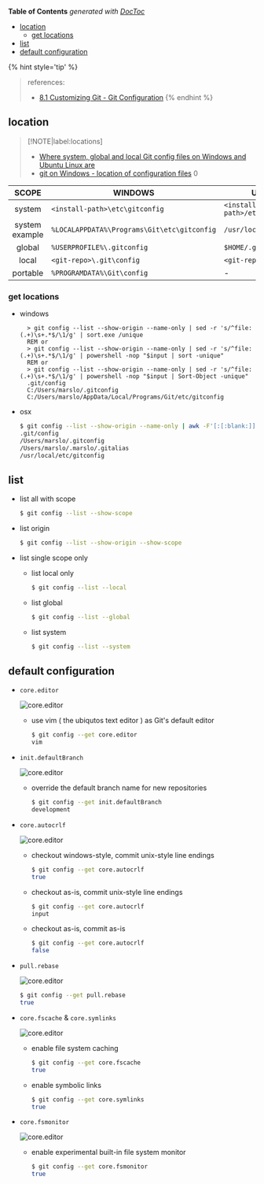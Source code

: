 <!-- START doctoc generated TOC please keep comment here to allow auto update -->
<!-- DON'T EDIT THIS SECTION, INSTEAD RE-RUN doctoc TO UPDATE -->
**Table of Contents**  *generated with [DocToc](https://github.com/thlorenz/doctoc)*

- [location](#location)
  - [get locations](#get-locations)
- [list](#list)
- [default configuration](#default-configuration)

<!-- END doctoc generated TOC please keep comment here to allow auto update -->

{% hint style='tip' %}
> references:
> - [8.1 Customizing Git - Git Configuration](https://git-scm.com/book/en/v2/Customizing-Git-Git-Configuration)
{% endhint %}

## location

> [!NOTE|label:locations]
> - [Where system, global and local Git config files on Windows and Ubuntu Linux are](https://www.theserverside.com/blog/Coffee-Talk-Java-News-Stories-and-Opinions/Where-system-global-and-local-Windows-Git-config-files-are-saved)
> - [git on Windows - location of configuration files](https://www.onwebsecurity.com/configuration/git-on-windows-location-of-global-configuration-file.html)
> 0


|      SCOPE     | WINDOWS                                     | UNIX-LIKE                      |
|:--------------:|---------------------------------------------|--------------------------------|
|     system     | `<install-path>\etc\gitconfig`              | `<install-path>/etc/gitconfig` |
| system example | `%LOCALAPPDATA%\Programs\Git\etc\gitconfig` | `/usr/local/etc/gitconfig`     |
|     global     | `%USERPROFILE%\.gitconfig`                  | `$HOME/.gitconfig`             |
|      local     | `<git-repo>\.git\config`                    | `<git-repo>/.git/config`       |
|    portable    | `%PROGRAMDATA%\Git\config`                  | -                              |

### get locations
- windows
  ```batch
    > git config --list --show-origin --name-only | sed -r 's/^file:(.+)\s+.*$/\1/g' | sort.exe /unique
    REM or
    > git config --list --show-origin --name-only | sed -r 's/^file:(.+)\s+.*$/\1/g' | powershell -nop "$input | sort -unique"
    REM or
    > git config --list --show-origin --name-only | sed -r 's/^file:(.+)\s+.*$/\1/g' | powershell -nop "$input | Sort-Object -unique"
    .git/config
    C:/Users/marslo/.gitconfig
    C:/Users/marslo/AppData/Local/Programs/Git/etc/gitconfig
  ```
- osx
  ```bash
  $ git config --list --show-origin --name-only | awk -F'[:[:blank:]]' '{print $2}' | sort -u
  .git/config
  /Users/marslo/.gitconfig
  /Users/marslo/.marslo/.gitalias
  /usr/local/etc/gitconfig
  ```

## list

- list all with scope
  ```bash
  $ git config --list --show-scope
  ```

- list origin
  ```bash
  $ git config --list --show-origin --show-scope
  ```

- list single scope only
  - list local only
    ```bash
    $ git config --list --local
    ```

  - list global
    ```bash
    $ git config --list --global
    ```

  - list system
    ```bash
    $ git config --list --system
    ```


## default configuration
- `core.editor`

  ![core.editor](../../screenshot/git/git-for-windows-2.png)

  - use vim ( the ubiqutos text editor ) as Git's default editor
    ```bash
    $ git config --get core.editor
    vim
    ```

- `init.defaultBranch`

  ![core.editor](../../screenshot/git/git-for-windows-3.png)


  - override the default branch name for new repositories
    ```bash
    $ git config --get init.defaultBranch
    development
    ```

- `core.autocrlf`

  ![core.editor](../../screenshot/git/git-for-windows-6.png)

  - checkout windows-style, commit unix-style line endings
    ```bash
    $ git config --get core.autocrlf
    true
    ```
  - checkout as-is, commit unix-style line endings
    ```bash
    $ git config --get core.autocrlf
    input
    ```
  - checkout as-is, commit as-is
    ```bash
    $ git config --get core.autocrlf
    false
    ```


- `pull.rebase`

  ![core.editor](../../screenshot/git/git-for-windows-8.png)

  ```bash
  $ git config --get pull.rebase
  true
  ```

- `core.fscache` & `core.symlinks`

  ![core.editor](../../screenshot/git/git-for-windows-10.png)

  - enable file system caching
    ```bash
    $ git config --get core.fscache
    true
    ```

  - enable symbolic links
    ```bash
    $ git config --get core.symlinks
    true
    ```

- `core.fsmonitor`

  ![core.editor](../../screenshot/git/git-for-windows-11.png)

  - enable experimental built-in file system monitor
    ```bash
    $ git config --get core.fsmonitor
    true
    ```
